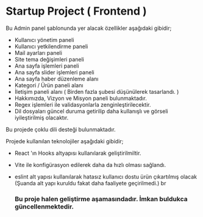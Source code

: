 


# Startup Project ( Frontend )

Bu Admin panel şablonunda yer alacak özellikler aşağıdaki gibidir;
- Kullanıcı yönetim paneli
- Kullanıcı yetkilendirme paneli
- Mail ayarları paneli
- Site tema değişimleri paneli
- Ana sayfa işlemleri paneli
- Ana sayfa slider işlemleri paneli
- Ana sayfa haber düzenleme alanı
- Kategori / Ürün paneli alanı
- İletişim paneli alanı ( Birden fazla şubesi düşünülerek tasarlandı. )
- Hakkımızda, Vizyon ve Misyon paneli bulunmaktadır.
- Regex işlemleri ile validasyonlarla zenginleştirilecektir.
- Dil dosyaları güncel duruma getirilip daha kullanışlı ve görseli iyileştirilmiş olacaktır.

Bu projede çoklu dili desteği bulunmaktadır.

Projede kullanılan teknolojiler aşağıdaki gibidir;
- React 'ın Hooks altyapısı kullanılarak geliştirilmiltir.
- Vite ile konfigürasyon edilerek daha da hızlı olması sağlandı.
- eslint alt yapısı kullanılarak hatasız kullanıcı dostu ürün çıkartılmış olacak (Şuanda alt yapı kuruldu fakat daha faaliyete geçirilmedi.)
br



    ### Bu proje halen geliştirme aşamasındadır. İmkan buldukca güncellenmektedir. ###
